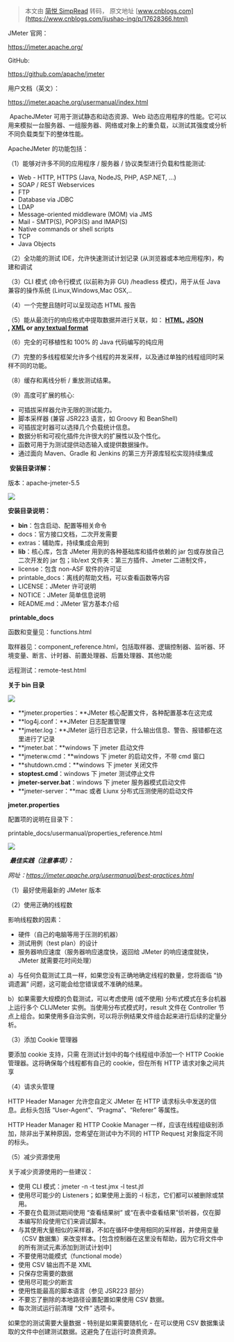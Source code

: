 > 本文由 [简悦 SimpRead](http://ksria.com/simpread/) 转码， 原文地址 [www.cnblogs.com](https://www.cnblogs.com/jiushao-ing/p/17628366.html)

JMeter 官网：

https://jmeter.apache.org/

GitHub:

https://github.com/apache/jmeter

用户文档（英文）：

https://jmeter.apache.org/usermanual/index.html

 ApacheJMeter 可用于测试静态和动态资源、Web 动态应用程序的性能。它可以用来模拟一台服务器、一组服务器、网络或对象上的重负载，以测试其强度或分析不同负载类型下的整体性能。

ApacheJMeter 的功能包括：

（1）能够对许多不同的应用程序 / 服务器 / 协议类型进行负载和性能测试:

*   Web - HTTP, HTTPS (Java, NodeJS, PHP, ASP.NET, …)
*   SOAP / REST Webservices
*   FTP
*   Database via JDBC
*   LDAP
*   Message-oriented middleware (MOM) via JMS
*   Mail - SMTP(S), POP3(S) and IMAP(S)
*   Native commands or shell scripts
*   TCP
*   Java Objects

（2）全功能的测试 IDE，允许快速测试计划记录 (从浏览器或本地应用程序)，构建和调试

（3）CLI 模式 (命令行模式 (以前称为非 GU) /headless 模式)，用于从任 Java 兼容的操作系统 (Linux,Windows,Mac OSX,..

（4）一个完整且随时可以呈现动态 HTML 报告

（5）能从最流行的响应格式中提取数据并进行关联，如： **[HTML](https://jmeter.apache.org/usermanual/component_reference.html#CSS/JQuery_Extractor), [JSON](https://jmeter.apache.org/usermanual/component_reference.html#JSON_Extractor) , [XML](https://jmeter.apache.org/usermanual/component_reference.html#XPath_Extractor) or [any textual format](https://jmeter.apache.org/usermanual/component_reference.html#Regular_Expression_Extractor)**

（6）完全的可移植性和 100% 的 Java 代码编写的纯应用

（7）完整的多线程框架允许多个线程的并发采样，以及通过单独的线程组同时采样不同的功能。

（8）缓存和离线分析 / 重放测试结果。

（9）高度可扩展的核心:

*   可插拔采样器允许无限的测试能力。
*   脚本采样器 (兼容 JSR223 语言，如 Groovy 和 BeanShell)
*   可插拔定时器可以选择几个负载统计信息。
*   数据分析和可视化插件允许很大的扩展性以及个性化。
*   函数可用于为测试提供动态输入或提供数据操作。
*   通过面向 Maven、Gradle 和 Jenkins 的第三方开源库轻松实现持续集成

 **安装目录详解：**

版本：apache-jmeter-5.5

![](https://img2023.cnblogs.com/blog/2565457/202308/2565457-20230814124536615-1438857554.png)

**安装目录说明：**

*   **bin**：包含启动、配置等相关命令
*   docs：官方接口文档，二次开发需要
*   extras：辅助库，持续集成会用到
*   **lib**：核心库，包含 JMeter 用到的各种基础库和插件依赖的 jar 包或存放自己二次开发的 jar 包；lib/ext 文件夹：第三方插件、Jmeter 二进制文件，
*   license：包含 non-ASF 软件的许可证
*   printable_docs：离线的帮助文档，可以查看函数等内容
*   LICENSE：JMeter 许可说明
*   NOTICE：JMeter 简单信息说明
*   README.md：JMeter 官方基本介绍

 **printable_docs**

函数和变量见：functions.html

取样器见：component_reference.html，包括取样器、逻辑控制器、监听器、环境变量、断言、计时器、前置处理器、后置处理器、其他功能

远程测试：remote-test.html

**关于 bin 目录**

![](https://img2023.cnblogs.com/blog/2565457/202308/2565457-20230814151947944-825306536.png)

*   **jmeter.properties：**JMeter 核心配置文件，各种配置基本在这完成
*   **log4j.conf：**JMeter 日志配置管理
*   **jmeter.log：**JMeter 运行日志记录，什么输出信息、警告、报错都在这里进行了记录
*   **jmeter.bat：**windows 下 jmeter 启动文件
*   **jmeterw.cmd：**windows 下 jmeter 的启动文件，不带 cmd 窗口
*   **shutdown.cmd：**windows 下 jmeter 关闭文件
*   **stoptest.cmd**：windows 下 jmeter 测试停止文件
*   **jmeter-server.bat**：windows 下 jmeter 服务器模式启动文件
*   **jmeter-server：**mac 或者 Liunx 分布式压测使用的启动文件

**jmeter.properties**

配置项的说明在目录下：

printable_docs/usermanual/properties_reference.html

![](https://img2023.cnblogs.com/blog/2565457/202308/2565457-20230814180507590-222643719.png)

 _**最佳实践（注意事项）：**_

_网址：https://jmeter.apache.org/usermanual/best-practices.html_

（1）最好使用最新的 JMeter 版本

（2）使用正确的线程数

影响线程数的因素：

*   硬件（自己的电脑等用于压测的机器）
*   测试用例（test plan）的设计
*   服务器响应速度（服务器响应速度快，返回给 JMeter 的响应速度就快，JMeter 就需要花时间处理）

a）与任何负载测试工具一样，如果您没有正确地确定线程的数量，您将面临 “协调遗漏” 问题，这可能会给您错误或不准确的结果。

b）如果需要大规模的负载测试，可以考虑使用 (或不使用) 分布式模式在多台机器上运行多个 CLIJMeter 实例。当使用分布式模式时，result 文件在 Controller 节点上组合。如果使用多自治实例，可以将示例结果文件组合起来进行后续的定量分析。

（3）添加 Cookie 管理器

要添加 cookie 支持，只需 在测试计划中的每个线程组中添加一个 HTTP Cookie 管理器。这将确保每个线程都有自己的 cookie，但在所有 HTTP 请求对象之间共享

（4）请求头管理

HTTP Header Manager 允许您自定义 JMeter 在 HTTP 请求标头中发送的信息。此标头包括 “User-Agent”、“Pragma”、“Referer” 等属性。

HTTP Header Manager 和 HTTP Cookie Manager 一样，应该在线程组级别添加，除非出于某种原因，您希望在测试中为不同的 HTTP Reques[t](https://jmeter.net/usermanual/component_reference.html#HTTP_Request) 对象指定不同的标头。

（5）减少资源使用

关于减少资源使用的一些建议：

*   使用 CLI 模式：jmeter -n -t test.jmx -l test.jtl
*   使用尽可能少的 Listeners；如果使用上面的 -l 标志，它们都可以被删除或禁用。
*   不要在负载测试期间使用 “查看结果树” 或“在表中查看结果”侦听器，仅在脚本编写阶段使用它们来调试脚本。
*   与其使用大量相似的采样器，不如在循环中使用相同的采样器，并使用变量（CSV 数据集）来改变样本。[包含控制器在这里没有帮助，因为它将文件中的所有测试元素添加到测试计划中]
*   不要使用功能模式（functional mode）
*   使用 CSV 输出而不是 XML
*   只保存您需要的数据
*   使用尽可能少的断言
*   使用性能最高的脚本语言（参见 JSR223 部分）
*   不要忘了删除的本地路径设置配置如果使用 CSV 数据。
*   每次测试运行前清理 “文件” 选项卡。

如果您的测试需要大量数据 - 特别是如果需要随机化 - 在可以使用 CSV 数据集读取的文件中创建测试数据。这避免了在运行时浪费资源。